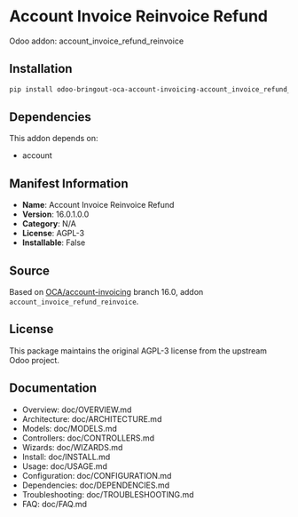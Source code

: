 # Account Invoice Reinvoice Refund

Odoo addon: account_invoice_refund_reinvoice

## Installation

```bash
pip install odoo-bringout-oca-account-invoicing-account_invoice_refund_reinvoice
```

## Dependencies

This addon depends on:
- account

## Manifest Information

- **Name**: Account Invoice Reinvoice Refund
- **Version**: 16.0.1.0.0
- **Category**: N/A
- **License**: AGPL-3
- **Installable**: False

## Source

Based on [OCA/account-invoicing](https://github.com/OCA/account-invoicing) branch 16.0, addon `account_invoice_refund_reinvoice`.

## License

This package maintains the original AGPL-3 license from the upstream Odoo project.

## Documentation

- Overview: doc/OVERVIEW.md
- Architecture: doc/ARCHITECTURE.md
- Models: doc/MODELS.md
- Controllers: doc/CONTROLLERS.md
- Wizards: doc/WIZARDS.md
- Install: doc/INSTALL.md
- Usage: doc/USAGE.md
- Configuration: doc/CONFIGURATION.md
- Dependencies: doc/DEPENDENCIES.md
- Troubleshooting: doc/TROUBLESHOOTING.md
- FAQ: doc/FAQ.md
